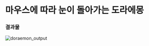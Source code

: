 # 마우스에 따라 눈이 돌아가는 도라에몽

### 결과물
![doraemon_output](https://github.com/HanNayeoniee/clone-coding/assets/33839093/1346c679-b1b8-41f2-99da-66de1d1586c0)
